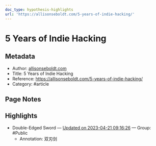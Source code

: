 ```yaml
---
doc_type: hypothesis-highlights
url: 'https://allisonseboldt.com/5-years-of-indie-hacking/'
---
```


# 5 Years of Indie Hacking

## Metadata
- Author: [allisonseboldt.com]()
- Title: 5 Years of Indie Hacking
- Reference: https://allisonseboldt.com/5-years-of-indie-hacking/
- Category: #article

## Page Notes
## Highlights
- Double-Edged Sword — [Updated on 2023-04-21 09:16:26](https://hyp.is/GrVqWt_iEe22nUdRhd_bpg/allisonseboldt.com/5-years-of-indie-hacking/) — Group: #Public
    - Annotation: 双刃剑


